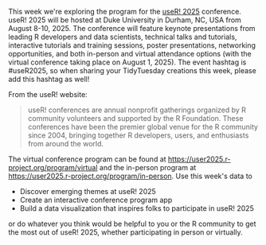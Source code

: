 This week we're exploring the program for the [useR! 2025](https://user2025.r-project.org/) conference.
useR! 2025 will be hosted at Duke University in Durham, NC, USA from August 8-10, 2025.
The conference will feature keynote presentations from leading R developers and data scientists, technical talks and tutorials, interactive tutorials and training sessions, poster presentations, networking opportunities, and both in-person and virtual attendance options (with the virtual conference taking place on August 1, 2025).
The event hashtag is #useR2025, so when sharing your TidyTuesday creations this week, please add this hashtag as well!

From the useR! website:

> useR! conferences are annual nonprofit gatherings organized by R community volunteers and supported by the R Foundation. These conferences have been the premier global venue for the R community since 2004, bringing together R developers, users, and enthusiasts from around the world.

The virtual conference program can be found at <https://user2025.r-project.org/program/virtual> and the in-person program at <https://user2025.r-project.org/program/in-person>.
Use this week's data to

- Discover emerging themes at useR! 2025
- Create an interactive conference program app
- Build a data visualization that inspires folks to participate in useR! 2025

or do whatever you think would be helpful to you or the R community to get the most out of useR! 2025, whether participating in person or virtually.
